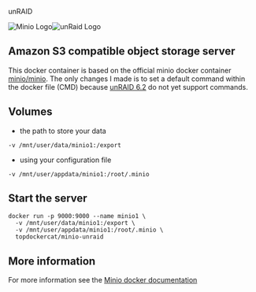 unRAID

![Minio Logo](https://avatars2.githubusercontent.com/u/695951?v=3&s=200)![unRaid Logo](http://3.bp.blogspot.com/-zcSpzEzRQY8/UByEF7HLLwI/AAAAAAAAVoM/s8MiTJ_Q7SU/s1600/unraid.png)
## Amazon S3 compatible object storage server
This docker container is based on the official minio docker container [minio/minio](https://hub.docker.com/r/minio/minio/).
The only changes I made is to set a default command within the docker file (CMD) because [unRAID 6.2](https://lime-technology.com/what-is-unraid/) do not yet support commands.

## Volumes
* the path to store your data
```
-v /mnt/user/data/minio1:/export
```
* using your configuration file
```
-v /mnt/user/appdata/minio1:/root/.minio
```

## Start the server
```
docker run -p 9000:9000 --name minio1 \
  -v /mnt/user/data/minio1:/export \
  -v /mnt/user/appdata/minio1:/root/.minio \
  topdockercat/minio-unraid
```

## More information
For more information see the [Minio docker documentation](https://docs.minio.io/docs/minio-docker-quickstart-guide)
